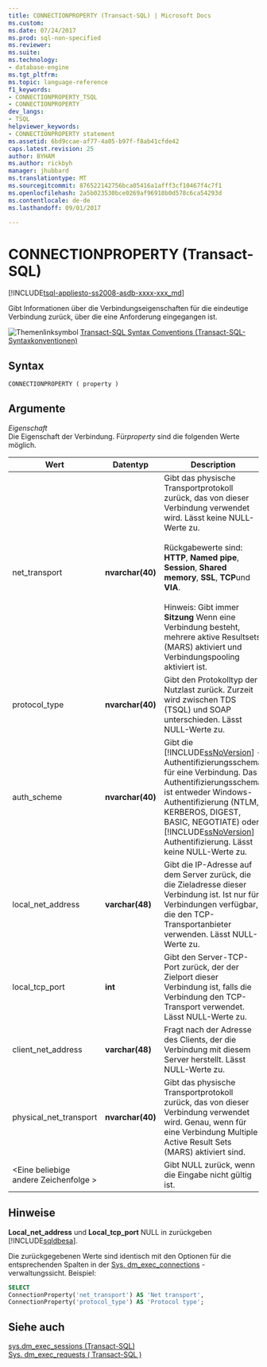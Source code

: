 ```yaml
---
title: CONNECTIONPROPERTY (Transact-SQL) | Microsoft Docs
ms.custom: 
ms.date: 07/24/2017
ms.prod: sql-non-specified
ms.reviewer: 
ms.suite: 
ms.technology:
- database-engine
ms.tgt_pltfrm: 
ms.topic: language-reference
f1_keywords:
- CONNECTIONPROPERTY_TSQL
- CONNECTIONPROPERTY
dev_langs:
- TSQL
helpviewer_keywords:
- CONNECTIONPROPERTY statement
ms.assetid: 6bd9ccae-af77-4a05-b97f-f8ab41cfde42
caps.latest.revision: 25
author: BYHAM
ms.author: rickbyh
manager: jhubbard
ms.translationtype: MT
ms.sourcegitcommit: 876522142756bca05416a1afff3cf10467f4c7f1
ms.openlocfilehash: 2a5b023530bce0269af96918b0d578c6ca54293d
ms.contentlocale: de-de
ms.lasthandoff: 09/01/2017

---
```

# <a name="connectionproperty-transact-sql"></a>CONNECTIONPROPERTY (Transact-SQL)
[!INCLUDE[tsql-appliesto-ss2008-asdb-xxxx-xxx_md](../../includes/tsql-appliesto-ss2008-asdb-xxxx-xxx-md.md)]

Gibt Informationen über die Verbindungseigenschaften für die eindeutige Verbindung zurück, über die eine Anforderung eingegangen ist.
  
![Themenlinksymbol](../../database-engine/configure-windows/media/topic-link.gif "Topic link icon") [Transact-SQL Syntax Conventions (Transact-SQL-Syntaxkonventionen)](../../t-sql/language-elements/transact-sql-syntax-conventions-transact-sql.md)
  
## <a name="syntax"></a>Syntax  
  
```sql
CONNECTIONPROPERTY ( property )  
```  
  
## <a name="arguments"></a>Argumente  
*Eigenschaft*  
Die Eigenschaft der Verbindung. Für*property* sind die folgenden Werte möglich.
  
|Wert|Datentyp|Description|  
|---|---|---|
|net_transport|**nvarchar(40)**|Gibt das physische Transportprotokoll zurück, das von dieser Verbindung verwendet wird. Lässt keine NULL-Werte zu.<br /><br /> Rückgabewerte sind: **HTTP**, **Named pipe**, **Session**, **Shared memory**, **SSL**, **TCP**und **VIA**.<br /><br /> Hinweis: Gibt immer **Sitzung** Wenn eine Verbindung besteht, mehrere aktive Resultsets (MARS) aktiviert und Verbindungspooling aktiviert ist.|  
|protocol_type|**nvarchar(40)**|Gibt den Protokolltyp der Nutzlast zurück. Zurzeit wird zwischen TDS (TSQL) und SOAP unterschieden. Lässt NULL-Werte zu.|  
|auth_scheme|**nvarchar(40)**|Gibt die [!INCLUDE[ssNoVersion](../../includes/ssnoversion-md.md)] -Authentifizierungsschema für eine Verbindung. Das Authentifizierungsschema ist entweder Windows-Authentifizierung (NTLM, KERBEROS, DIGEST, BASIC, NEGOTIATE) oder [!INCLUDE[ssNoVersion](../../includes/ssnoversion-md.md)] Authentifizierung. Lässt keine NULL-Werte zu.|  
|local_net_address|**varchar(48)**|Gibt die IP-Adresse auf dem Server zurück, die die Zieladresse dieser Verbindung ist. Ist nur für Verbindungen verfügbar, die den TCP-Transportanbieter verwenden. Lässt NULL-Werte zu.|  
|local_tcp_port|**int**|Gibt den Server-TCP-Port zurück, der der Zielport dieser Verbindung ist, falls die Verbindung den TCP-Transport verwendet. Lässt NULL-Werte zu.|  
|client_net_address|**varchar(48)**|Fragt nach der Adresse des Clients, der die Verbindung mit diesem Server herstellt. Lässt NULL-Werte zu.|  
|physical_net_transport|**nvarchar(40)**|Gibt das physische Transportprotokoll zurück, das von dieser Verbindung verwendet wird. Genau, wenn für eine Verbindung Multiple Active Result Sets (MARS) aktiviert sind.|  
|\<Eine beliebige andere Zeichenfolge >||Gibt NULL zurück, wenn die Eingabe nicht gültig ist.|  
  
## <a name="remarks"></a>Hinweise  
**Local_net_address** und **Local_tcp_port** NULL in zurückgeben [!INCLUDE[sqldbesa](../../includes/sqldbesa-md.md)].
  
Die zurückgegebenen Werte sind identisch mit den Optionen für die entsprechenden Spalten in der [Sys. dm_exec_connections](../../relational-databases/system-dynamic-management-views/sys-dm-exec-connections-transact-sql.md) -verwaltungssicht. Beispiel:
  
```sql
SELECT   
ConnectionProperty('net_transport') AS 'Net transport',   
ConnectionProperty('protocol_type') AS 'Protocol type';  
```  
  
## <a name="see-also"></a>Siehe auch
[sys.dm_exec_sessions &#40;Transact-SQL&#41;](../../relational-databases/system-dynamic-management-views/sys-dm-exec-sessions-transact-sql.md)  
[Sys. dm_exec_requests &#40; Transact-SQL &#41;](../../relational-databases/system-dynamic-management-views/sys-dm-exec-requests-transact-sql.md)
  
  

